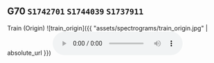 ## G70 `S1742701` `S1744039` `S1737911`
Train (Origin)
![train_origin]({{ "assets/spectrograms/train_origin.jpg" | absolute_url }})
<audio src = "assets/sounds/train_origin.wav" controls preload></audio>

